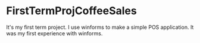 # FirstTermProjCoffeeSales
It's my first term project. I use winforms to make a simple POS application. It was my first experience with winforms.
